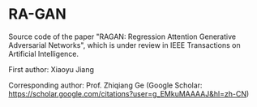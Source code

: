 # RA-GAN

Source code of the paper "RAGAN: Regression Attention Generative Adversarial Networks", which is under review in IEEE Transactions on Artificial Intelligence.

First author: Xiaoyu Jiang

Corresponding author: Prof. Zhiqiang Ge (Google Scholar: https://scholar.google.com/citations?user=g_EMkuMAAAAJ&hl=zh-CN)

